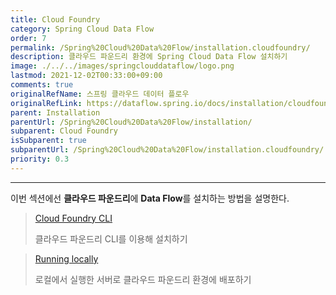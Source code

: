 ```yaml
---
title: Cloud Foundry
category: Spring Cloud Data Flow
order: 7
permalink: /Spring%20Cloud%20Data%20Flow/installation.cloudfoundry/
description: 클라우드 파운드리 환경에 Spring Cloud Data Flow 설치하기
image: ./../../images/springclouddataflow/logo.png
lastmod: 2021-12-02T00:33:00+09:00
comments: true
originalRefName: 스프링 클라우드 데이터 플로우
originalRefLink: https://dataflow.spring.io/docs/installation/cloudfoundry/
parent: Installation
parentUrl: /Spring%20Cloud%20Data%20Flow/installation/
subparent: Cloud Foundry
isSubparent: true
subparentUrl: /Spring%20Cloud%20Data%20Flow/installation.cloudfoundry/
priority: 0.3
---
```


---

이번 섹션에선  **클라우드 파운드리**에 **Data Flow**를 설치하는 방법을 설명한다.

> [Cloud Foundry CLI](../installation.cloudfoundry.cli)
>
> 클라우드 파운드리 CLI를 이용해 설치하기

> [Running locally](../installation.cloudfoundry.local)
>
> 로컬에서 실행한 서버로 클라우드 파운드리 환경에 배포하기